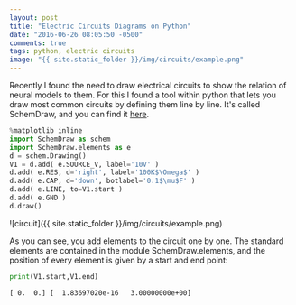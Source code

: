 ```yaml
---
layout: post
title: "Electric Circuits Diagrams on Python"
date: "2016-06-26 08:05:50 -0500"
comments: true
tags: python, electric circuits
image: "{{ site.static_folder }}/img/circuits/example.png"
---
```



Recently I found the need to draw electrical circuits to show the relation of neural models to them. For this I found a tool within python that lets you draw most common circuits by defining them line by line. It's called SchemDraw, and you can find it [here](http://cdelker.bitbucket.org/SchemDraw.html).


```python
%matplotlib inline
import SchemDraw as schem
import SchemDraw.elements as e
d = schem.Drawing()
V1 = d.add( e.SOURCE_V, label='10V' )
d.add( e.RES, d='right', label='100K$\Omega$' )
d.add( e.CAP, d='down', botlabel='0.1$\mu$F' )
d.add( e.LINE, to=V1.start )
d.add( e.GND )
d.draw()

```


![circuit]({{ site.static_folder }}/img/circuits/example.png)


As you can see, you add elements to the circuit one by one. The standard elements are contained in the module SchemDraw.elements, and the position of every element is given by a start and end point:


```python
print(V1.start,V1.end)
```

    [ 0.  0.] [  1.83697020e-16   3.00000000e+00]
